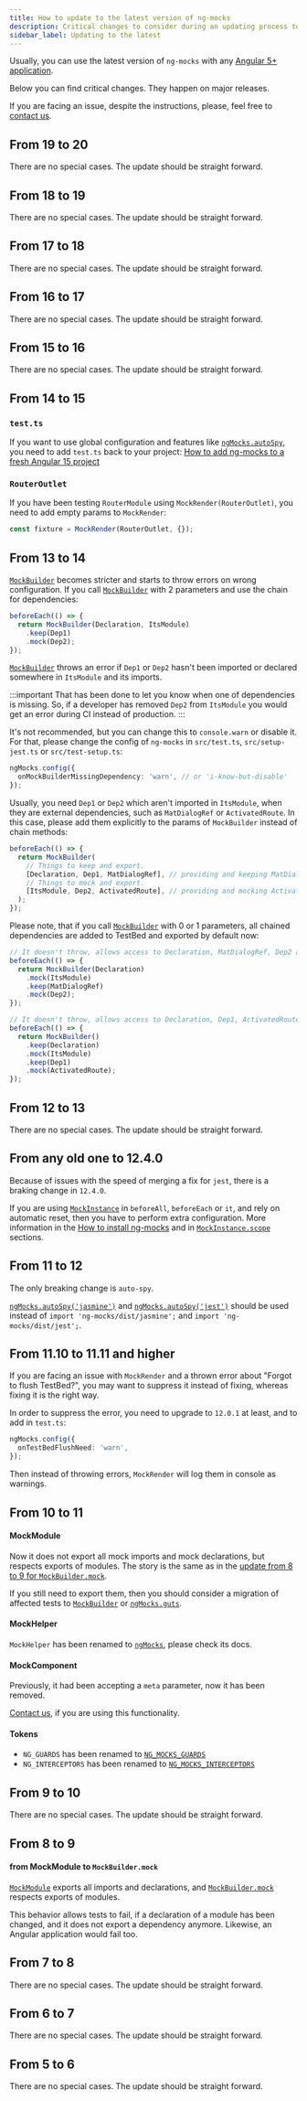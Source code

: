 ```yaml
---
title: How to update to the latest version of ng-mocks
description: Critical changes to consider during an updating process to the latest version of ng-mocks
sidebar_label: Updating to the latest
---
```


Usually, you can use the latest version of `ng-mocks` with any [Angular 5+ application](index.md).

Below you can find critical changes. They happen on major releases.

If you are facing an issue, despite the instructions, please, feel free to [contact us](need-help.md).

## From 19 to 20

There are no special cases.
The update should be straight forward.

## From 18 to 19

There are no special cases.
The update should be straight forward.

## From 17 to 18

There are no special cases.
The update should be straight forward.

## From 16 to 17

There are no special cases.
The update should be straight forward.

## From 15 to 16

There are no special cases.
The update should be straight forward.

## From 14 to 15

### `test.ts`

If you want to use global configuration and features like [`ngMocks.autoSpy`](./extra/auto-spy.md),
you need to add `test.ts` back to your project: [How to add ng-mocks to a fresh Angular 15 project](https://stackoverflow.com/questions/75320328/how-to-add-ng-mocks-to-a-fresh-angular-15-project/75323651#75323651)

### `RouterOutlet`

If you have been testing `RouterModule` using `MockRender(RouterOutlet)`, you need to add empty params to `MockRender`:

```ts
const fixture = MockRender(RouterOutlet, {});
```

## From 13 to 14

[`MockBuilder`](api/MockBuilder.md) becomes stricter and starts to throw errors on wrong configuration.
If you call [`MockBuilder`](api/MockBuilder.md) with 2 parameters and use the chain for dependencies:

```ts
beforeEach(() => {
  return MockBuilder(Declaration, ItsModule)
    .keep(Dep1)
    .mock(Dep2);
});
```

[`MockBuilder`](api/MockBuilder.md) throws an error
if `Dep1` or `Dep2` hasn't been imported or declared somewhere in `ItsModule` and its imports.

:::important
That has been done to let you know when one of dependencies is missing.
So, if a developer has removed `Dep2` from `ItsModule` you would get an error during CI instead of production.
:::

It's not recommended, but you can change this to `console.warn` or disable it.
For that, please change the config of `ng-mocks` in `src/test.ts`, `src/setup-jest.ts` or `src/test-setup.ts`:

```ts
ngMocks.config({
  onMockBuilderMissingDependency: 'warn', // or 'i-know-but-disable'
});
```

Usually, you need `Dep1` or `Dep2` which aren't imported in `ItsModule`,
when they are external dependencies, such as `MatDialogRef` or `ActivatedRoute`.
In this case, please add them explicitly to the params of `MockBuilder` instead of chain methods:

```ts
beforeEach(() => {
  return MockBuilder(
    // Things to keep and export.
    [Declaration, Dep1, MatDialogRef], // providing and keeping MatDialogRef
    // Things to mock and export.
    [ItsModule, Dep2, ActivatedRoute], // providing and mocking ActivatedRoute
  );
});
```

Please note, that if you call [`MockBuilder`](api/MockBuilder.md) with 0 or 1 parameters, all chained dependencies
are added to TestBed and exported by default now:

```ts
// It doesn't throw, allows access to Declaration, MatDialogRef, Dep2 and ItsModule in TestBed.
beforeEach(() => {
  return MockBuilder(Declaration)
    .mock(ItsModule)
    .keep(MatDialogRef)
    .mock(Dep2);
});

// It doesn't throw, allows access to Declaration, Dep1, ActivatedRoute and ItsModule in TestBed.
beforeEach(() => {
  return MockBuilder()
    .keep(Declaration)
    .mock(ItsModule)
    .keep(Dep1)
    .mock(ActivatedRoute);
});
```

## From 12 to 13

There are no special cases.
The update should be straight forward.

## From any old one to 12.4.0

Because of issues with the speed of merging a fix for `jest`, there is a braking change in `12.4.0`.

If you are using [`MockInstance`](api/MockInstance.md) in `beforeAll`, `beforeEach` or `it`,
and rely on automatic reset, then you have to perform extra configuration.
More information in the [How to install ng-mocks](extra/install.md#default-customizations)
and in [`MockInstance.scope`](api/MockInstance.md#scope) sections.

## From 11 to 12

The only breaking change is `auto-spy`.

[`ngMocks.autoSpy('jasmine')`](extra/auto-spy.md) and [`ngMocks.autoSpy('jest')`](extra/auto-spy.md)
should be used instead of `import 'ng-mocks/dist/jasmine';` and `import 'ng-mocks/dist/jest';`. 

## From 11.10 to 11.11 and higher

If you are facing an issue with `MockRender` and a thrown error about "Forgot to flush TestBed?",
you may want to suppress it instead of fixing, whereas fixing it is the right way.

In order to suppress the error, you need to upgrade to `12.0.1` at least, and to add in `test.ts`:

```ts
ngMocks.config({
  onTestBedFlushNeed: 'warn',
});
```

Then instead of throwing errors, `MockRender` will log them in console as warnings.

## From 10 to 11

#### MockModule

Now it does not export all mock imports and mock declarations,
but respects exports of modules.
The story is the same as in the [update from 8 to 9 for `MockBuilder.mock`](#from-mockmodule-to-mockbuildermock).

If you still need to export them,
then you should consider a migration of affected tests to [`MockBuilder`](api/MockBuilder.md) or [`ngMocks.guts`](api/ngMocks/guts.md).

#### MockHelper

`MockHelper` has been renamed to [`ngMocks`](api/ngMocks.md), please check its docs.

#### MockComponent

Previously, it had been accepting a `meta` parameter, now it has been removed.

[Contact us](need-help.md), if you are using this functionality.

#### Tokens

- `NG_GUARDS` has been renamed to [`NG_MOCKS_GUARDS`](api/MockBuilder.md#ng_mocks_guards-token)
- `NG_INTERCEPTORS` has been renamed to [`NG_MOCKS_INTERCEPTORS`](api/MockBuilder.md#ng_mocks_interceptors-token)

## From 9 to 10

There are no special cases.
The update should be straight forward.

## From 8 to 9

#### from MockModule to `MockBuilder.mock`

[`MockModule`](api/MockModule.md) exports all imports and declarations,
and [`MockBuilder.mock`](api/MockBuilder.md#mock) respects exports of modules.

This behavior allows tests to fail, if a declaration of a module has been changed,
and it does not export a dependency anymore. Likewise, an Angular application would fail too.

## From 7 to 8

There are no special cases.
The update should be straight forward.

## From 6 to 7

There are no special cases.
The update should be straight forward.

## From 5 to 6

There are no special cases.
The update should be straight forward.
